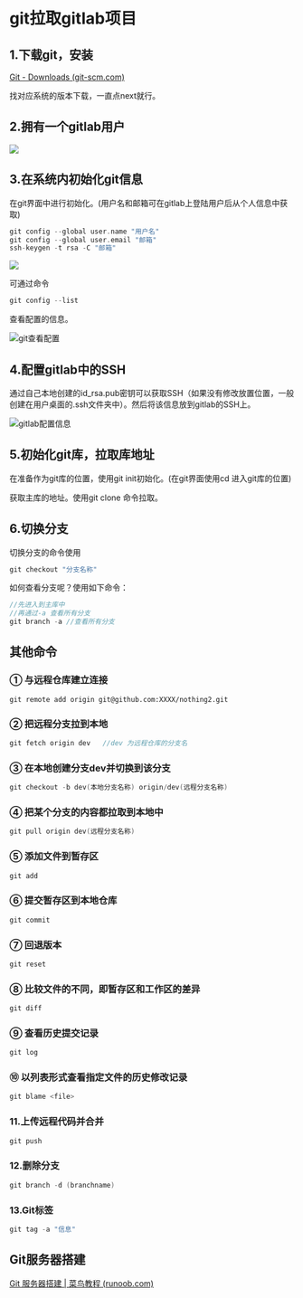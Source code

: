 # git拉取gitlab项目

## 1.下载git，安装

[Git - Downloads (git-scm.com)](https://git-scm.com/download)

找对应系统的版本下载，一直点next就行。

## 2.拥有一个gitlab用户

![](D:\总结\图片池\gitlab账户.png)

## 3.在系统内初始化git信息

在git界面中进行初始化。(用户名和邮箱可在gitlab上登陆用户后从个人信息中获取)

```c++
git config --global user.name "用户名"
git config --global user.email "邮箱"
ssh-keygen -t rsa -C "邮箱"
```

![](D:\总结\图片池\git初始化.png)

可通过命令

```c++
git config --list
```

查看配置的信息。

![git查看配置](D:\总结\图片池\git查看配置.png)

## 4.配置gitlab中的SSH

通过自己本地创建的id_rsa.pub密钥可以获取SSH（如果没有修改放置位置，一般创建在用户桌面的.ssh文件夹中）。然后将该信息放到gitlab的SSH上。

![gitlab配置信息](D:\总结\图片池\gitlab配置信息.png)

## 5.初始化git库，拉取库地址

在准备作为git库的位置，使用git init初始化。(在git界面使用cd 进入git库的位置)

获取主库的地址。使用git clone 命令拉取。

## 6.切换分支

切换分支的命令使用 

```c++
git checkout "分支名称"
```

如何查看分支呢？使用如下命令：

```c++
//先进入到主库中
//再通过-a 查看所有分支
git branch -a //查看所有分支
```

## 其他命令

### ① 与远程仓库建立连接

```
git remote add origin git@github.com:XXXX/nothing2.git
```

### ② 把远程分支拉到本地

```c++
git fetch origin dev   //dev 为远程仓库的分支名
```

### ③ 在本地创建分支dev并切换到该分支

```c++
git checkout -b dev(本地分支名称) origin/dev(远程分支名称)
```

### ④ 把某个分支的内容都拉取到本地中

```c++
git pull origin dev(远程分支名称)
```

### ⑤ 添加文件到暂存区

```c++
git add
```

### ⑥ 提交暂存区到本地仓库

```c++
git commit
```

### ⑦ 回退版本

```c++
git reset
```

### ⑧ 比较文件的不同，即暂存区和工作区的差异

```c++
git diff
```

### ⑨ 查看历史提交记录

```c++
git log
```

### ⑩ 以列表形式查看指定文件的历史修改记录

```c++
git blame <file>
```

### 11.上传远程代码并合并

```c++
git push
```

### 12.删除分支

```c++
git branch -d (branchname)
```

### 13.Git标签

```c++
git tag -a "信息"
```

## Git服务器搭建

[Git 服务器搭建 | 菜鸟教程 (runoob.com)](https://www.runoob.com/git/git-server.html)